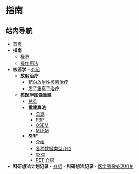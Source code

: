 # 指南

## 站内导航

- [首页](../index.md)
- **指南**
  - [概览](index.md)
  - [操作用法](usage.md)
- **核医学**
      - [介绍](../nukmed/index.md)
    - **放射治疗**
      - [靶向放射性核素治疗](../nukmed/Radiation_Therapy/TRT/trt.md)
      - [质子重离子治疗](../nukmed/Radiation_Therapy/PIT/pit.md)
    - **核医学图像重建**
      - [总览](../nukmed/recon/index.md)
      - **重建算法**
         - [总览](../nukmed/recon/alg/index.md)
         - [FBP](../nukmed/recon/alg/fbp.md)
         - [OSEM](../nukmed/recon/alg/osem.md)
         - [MLEM](../nukmed/recon/alg/mlem.md)
      - **SIRF**
         - [介绍](../nukmed/recon/sirf/index.md)
         - [各种数据类型介绍](../nukmed/recon/sirf/pictype.md)
         - [xxxx](../nukmed/recon/sirf/xxxx.md)
         - [PET 介绍](../nukmed/recon/sirf/PETintro.md)
- **科研想法计划记录**
      - [介绍](../researchidea/index.md)
      - **科研想法记录**
         - [医学图像处理相关](../researchidea/picrecon.md)


